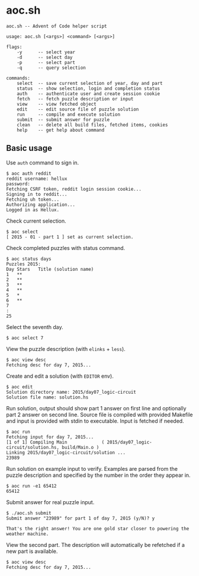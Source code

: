 # aoc.sh

    aoc.sh -- Advent of Code helper script

    usage: aoc.sh [<args>] <command> [<args>]

    flags:
        -y      -- select year
        -d      -- select day
        -p      -- select part
        -q      -- query selection

    commands:
        select  -- save current selection of year, day and part
        status  -- show selection, login and completion status
        auth    -- authenticate user and create session cookie
        fetch   -- fetch puzzle description or input
        view    -- view fetched object
        edit    -- edit source file of puzzle solution
        run     -- compile and execute solution
        submit  -- submit answer for puzzle
        clean   -- delete all build files, fetched items, cookies
        help    -- get help about command

## Basic usage

Use `auth` command to sign in.

    $ aoc auth reddit
    reddit username: hellux
    password:
    Fetching CSRF token, reddit login session cookie...
    Signing in to reddit...
    Fetching uh token...
    Authorizing application...
    Logged in as Hellux.

Check current selection.

    $ aoc select
    [ 2015 - 01 - part 1 ] set as current selection.

Check completed puzzles with status command.

    $ aoc status days
    Puzzles 2015:
    Day	Stars	Title (solution name)
    1	**
    2	**
    3	**
    4	**
    5	*
    6	**
    7
    :
    25

Select the seventh day.

    $ aoc select 7

View the puzzle description (with `elinks` + `less`).

    $ aoc view desc
    Fetching desc for day 7, 2015...

Create and edit a solution (with `EDITOR` env).

    $ aoc edit
    Solution directory name: 2015/day07_logic-circuit
    Solution file name: solution.hs

Run solution, output should show part 1 answer on first line and optionally
part 2 answer on second line. Source file is compiled with provided Makefile
and input is provided with stdin to executable. Input is fetched if needed.

    $ aoc run
    Fetching input for day 7, 2015...
    [1 of 1] Compiling Main             ( 2015/day07_logic-circuit/solution.hs, build/Main.o )
    Linking 2015/day07_logic-circuit/solution ...
    23989

Run solution on example input to verify. Examples are parsed from the puzzle
description and specified by the number in the order they appear in.

    $ aoc run -e1 65412
    65412

Submit answer for real puzzle input.

    $ ./aoc.sh submit
    Submit answer "23989" for part 1 of day 7, 2015 (y/N)? y

    That's the right answer! You are one gold star closer to powering the weather machine.

View the second part. The description will automatically be refetched if a new
part is available.

    $ aoc view desc
    Fetching desc for day 7, 2015...
